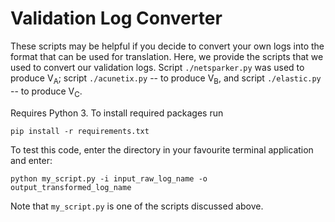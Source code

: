 # Validation Log Converter

These scripts may be helpful if you decide to convert your own logs into the format that can be used for translation. Here, we provide the scripts that we used to convert our validation logs. Script `./netsparker.py` was used to produce V<sub>A</sub>; script `./acunetix.py` -- to produce V<sub>B</sub>, and script `./elastic.py` -- to produce V<sub>C</sub>.

Requires Python 3. To install required packages run
```
pip install -r requirements.txt
```
To test this code, enter the directory in your favourite terminal application and enter:
```
python my_script.py -i input_raw_log_name -o output_transformed_log_name
```
Note that `my_script.py` is one of the scripts discussed above.
